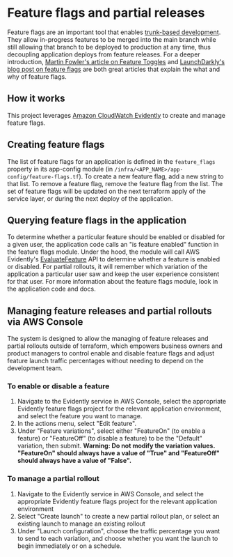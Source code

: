 # Feature flags and partial releases

Feature flags are an important tool that enables [trunk-based development](https://trunkbaseddevelopment.com/). They allow in-progress features to be merged into the main branch while still allowing that branch to be deployed to production at any time, thus decoupling application deploys from feature releases. For a deeper introduction, [Martin Fowler's article on Feature Toggles](https://martinfowler.com/articles/feature-toggles.html) and [LaunchDarkly's blog post on feature flags](https://launchdarkly.com/blog/what-are-feature-flags/) are both great articles that explain the what and why of feature flags.

## How it works

This project leverages [Amazon CloudWatch Evidently](https://docs.aws.amazon.com/AmazonCloudWatch/latest/monitoring/CloudWatch-Evidently.html) to create and manage feature flags.

## Creating feature flags

The list of feature flags for an application is defined in the `feature_flags` property in its app-config module (in `/infra/<APP_NAME>/app-config/feature-flags.tf`). To create a new feature flag, add a new string to that list. To remove a feature flag, remove the feature flag from the list. The set of feature flags will be updated on the next terraform apply of the service layer, or during the next deploy of the application.

## Querying feature flags in the application

To determine whether a particular feature should be enabled or disabled for a given user, the application code calls an "is feature enabled" function in the feature flags module. Under the hood, the module will call AWS Evidently's [EvaluateFeature](https://docs.aws.amazon.com/cloudwatchevidently/latest/APIReference/API_EvaluateFeature.html) API to determine whether a feature is enabled or disabled. For partial rollouts, it will remember which variation of the application a particular user saw and keep the user experience consistent for that user. For more information about the feature flags module, look in the application code and docs.

## Managing feature releases and partial rollouts via AWS Console

The system is designed to allow the managing of feature releases and partial rollouts outside of terraform, which empowers business owners and product managers to control enable and disable feature flags and adjust feature launch traffic percentages without needing to depend on the development team.

### To enable or disable a feature

1. Navigate to the Evidently service in AWS Console, select the appropriate Evidently feature flags project for the relevant application environment, and select the feature you want to manage.
2. In the actions menu, select "Edit feature".
3. Under "Feature variations", select either "FeatureOn" (to enable a feature) or "FeatureOff" (to disable a feature) to be the "Default" variation, then submit. **Warning: Do not modify the variation values. "FeatureOn" should always have a value of "True" and "FeatureOff" should always have a value of "False".**

### To manage a partial rollout

1. Navigate to the Evidently service in AWS Console, and select the appropriate Evidently feature flags project for the relevant application environment
2. Select "Create launch" to create a new partial rollout plan, or select an existing launch to manage an existing rollout
3. Under "Launch configuration", choose the traffic percentage you want to send to each variation, and choose whether you want the launch to begin immediately or on a schedule.
